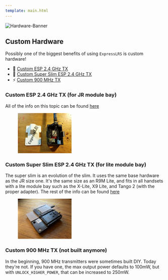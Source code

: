 ```yaml
---
template: main.html
---
```


![Hardware-Banner](https://raw.githubusercontent.com/ExpressLRS/ExpressLRS-Hardware/master/img/hardware.png)

## Custom Hardware

Possibly one of the biggest benefits of using `ExpressLRS` is custom hardware!

- 📶 [Custom ESP 2.4 GHz TX](#custom-esp-24-ghz-tx-for-jr-module-bay)
- 📡 [Custom Super Slim ESP 2.4 GHz TX](#custom-super-slim-esp-24-ghz-tx-for-lite-module-bay)
- ⚡ [Custom 900 MHz TX](#custom-900-mhz-tx-not-built-anymore)

### Custom ESP 2.4 GHz TX (for JR module bay)

All of the info on this topic can be found [here](https://github.com/ExpressLRS/ExpressLRS-Hardware/tree/master/PCB/2400MHz/TX_SX1280)

<figure markdown>
<img class="center-img" src="../../assets/images/diytx0.jpg" width=40%>
</figure>

### Custom Super Slim ESP 2.4 GHz TX (for lite module bay)

The super slim is an evolution of the slim. It uses the same base hardware as the JR size one. It's the same size as an R9M Lite, and fits in all handsets with a lite module bay such as the X-Lite, X9 Lite, and Tango 2 (with the proper adapter). The rest of the info can be found [here](https://github.com/ExpressLRS/ExpressLRS-Hardware/tree/master/PCB/2400MHz/TX_SX1280_Super_Slim)

<figure markdown>
<img class="center-img" src="../../assets/images/diytx1.jpg" width=40%>
</figure>

### Custom 900 MHz TX (not built anymore)

In the beginning, 900 MHz transmitters were sometimes built DIY. Today they're not. If you have one, the max output power defaults to 100mW, but with `UNLOCK_HIGHER_POWER`, that can be increased to 250mW.